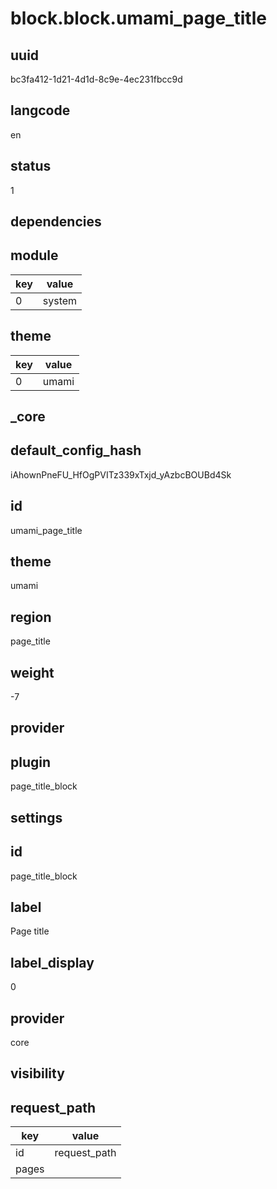 # block.block.umami_page_title

## uuid
bc3fa412-1d21-4d1d-8c9e-4ec231fbcc9d

## langcode
en

## status
1

## dependencies

## module
|key|value|
|-|-|
|0|system|


## theme
|key|value|
|-|-|
|0|umami|


## _core

## default_config_hash
iAhownPneFU_HfOgPVITz339xTxjd_yAzbcBOUBd4Sk

## id
umami_page_title

## theme
umami

## region
page_title

## weight
-7

## provider


## plugin
page_title_block

## settings

## id
page_title_block

## label
Page title

## label_display
0

## provider
core

## visibility

## request_path
|key|value|
|-|-|
|id|request_path|
|pages|<front>|

